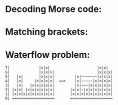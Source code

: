 # Decoding Morse code:

# Matching brackets:

# Waterflow problem:

```
7|             |x|x|                     |x|x|
6|             |x|x|x|                   |x|x|x|
5|   |x|       |x|x|x|         |x|~~~~~~~|x|x|x|
4|   |x|     |x|x|x|x|  ==>    |x|~~~~~|x|x|x|x|
3|   |x|   |x|x|x|x|x|         |x|~~~|x|x|x|x|x|
2| |x|x| |x|x|x|x|x|x|       |x|x|~|x|x|x|x|x|x|
1| |x|x|x|x|x|x|x|x|x|       |x|x|x|x|x|x|x|x|x|
0| ===================       ===================
```
